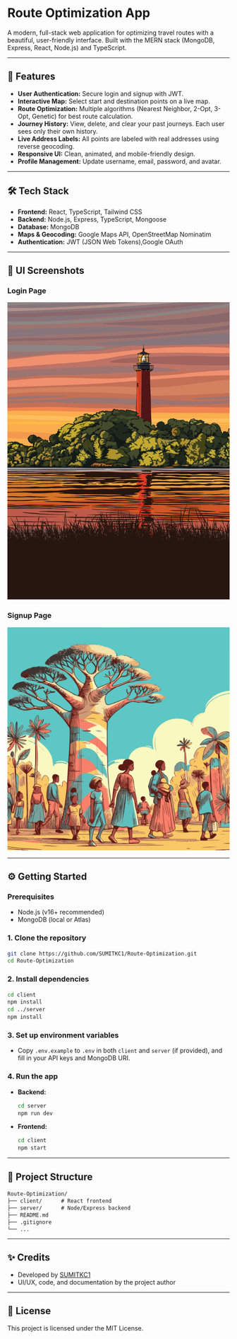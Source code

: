 # Route Optimization App

A modern, full-stack web application for optimizing travel routes with a beautiful, user-friendly interface. Built with the MERN stack (MongoDB, Express, React, Node.js) and TypeScript.

---

## 🚀 Features

- **User Authentication:** Secure login and signup with JWT.
- **Interactive Map:** Select start and destination points on a live map.
- **Route Optimization:** Multiple algorithms (Nearest Neighbor, 2-Opt, 3-Opt, Genetic) for best route calculation.
- **Journey History:** View, delete, and clear your past journeys. Each user sees only their own history.
- **Live Address Labels:** All points are labeled with real addresses using reverse geocoding.
- **Responsive UI:** Clean, animated, and mobile-friendly design.
- **Profile Management:** Update username, email, password, and avatar.

---

## 🛠️ Tech Stack

- **Frontend:** React, TypeScript, Tailwind CSS
- **Backend:** Node.js, Express, TypeScript, Mongoose
- **Database:** MongoDB
- **Maps & Geocoding:** Google Maps API, OpenStreetMap Nominatim
- **Authentication:** JWT (JSON Web Tokens),Google OAuth

---

## 📸 UI Screenshots

### Login Page
![Login Page](client/public/images/loginPage.png)

### Signup Page
![Signup Page](client/public/images/signupPage.png)

---

## ⚙️ Getting Started

### Prerequisites
- Node.js (v16+ recommended)
- MongoDB (local or Atlas)

### 1. Clone the repository
```sh
git clone https://github.com/SUMITKC1/Route-Optimization.git
cd Route-Optimization
```

### 2. Install dependencies
```sh
cd client
npm install
cd ../server
npm install
```

### 3. Set up environment variables
- Copy `.env.example` to `.env` in both `client` and `server` (if provided), and fill in your API keys and MongoDB URI.

### 4. Run the app
- **Backend:**
  ```sh
  cd server
  npm run dev
  ```
- **Frontend:**
  ```sh
  cd client
  npm start
  ```

---

## 📖 Project Structure

```
Route-Optimization/
├── client/      # React frontend
├── server/      # Node/Express backend
├── README.md
├── .gitignore
└── ...
```

---

## ✨ Credits
- Developed by [SUMITKC1](https://github.com/SUMITKC1)
- UI/UX, code, and documentation by the project author

---

## 📄 License
This project is licensed under the MIT License.
